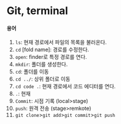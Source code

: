 # Git, terminal
#### 용어
1. `ls`: 현재 경로에서 파일의 목록을 불러온다.
2. `cd` [fold name]: 경로를 수정한다.
3. `open`: finder로 특정 경로를 연다.
4. `mkdir`: 폴더를 생성한다.
5. `cd`: 폴더를 이동
6. `cd ../`: 상위 폴더로 이동
7. `cd code .`: 현재 경로에서 코드 에디터를 연다.
8. `.`: 현재
9. `Commit`: 시점 기록 (local>stage)
10. `push`: 원격 전송 (stage>remkote)
11. `git clone`>`git add`>`git commit`>`git push`